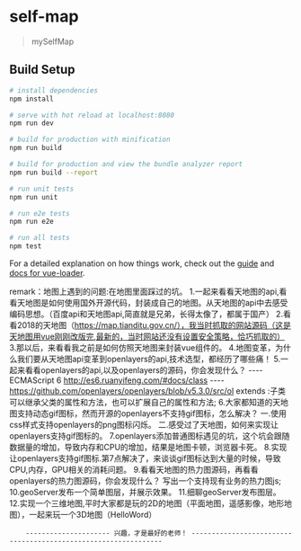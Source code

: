 # self-map

> mySelfMap

## Build Setup

``` bash
# install dependencies
npm install

# serve with hot reload at localhost:8080
npm run dev

# build for production with minification
npm run build

# build for production and view the bundle analyzer report
npm run build --report

# run unit tests
npm run unit

# run e2e tests
npm run e2e

# run all tests
npm test
```

For a detailed explanation on how things work, check out the [guide](http://vuejs-templates.github.io/webpack/) and [docs for vue-loader](http://vuejs.github.io/vue-loader).

remark：地图上遇到的问题:在地图里面踩过的坑。
        1.一起来看看天地图的api,看看天地图是如何使用国外开源代码，封装成自己的地图。从天地图的api中去感受编码思想。（百度api和天地图api,简直就是兄弟，长得太像了，都属于国产）
        2.看看2018的天地图（https://map.tianditu.gov.cn/），我当时抓取的网站源码（这是天地图用vue刚刚改版完,最新的，当时网站还没有设置安全策略，恰巧抓取的）
        3.那以后，来看看我之前是如何仿照天地图来封装vue组件的。
        4.地图变革，为什么我们要从天地图api变革到openlayers的api,技术选型，都经历了哪些痛！
        5.一起来看看openlayers的api,以及openlayers的源码，你会发现什么？
          ---- ECMAScript 6 http://es6.ruanyifeng.com/#docs/class
          ---- https://github.com/openlayers/openlayers/blob/v5.3.0/src/ol
          extends :子类可以继承父类的属性和方法，也可以扩展自己的属性和方法;
        6.大家都知道的天地图支持动态gif图标，然而开源的openlayers不支持gif图标，怎么解决？
            一.使用css样式支持openlayers的png图标闪烁。
            二.感受过了天地图，如何来实现让openlayers支持gif图标的。
        7.openlayers添加普通图标遇见的坑，这个坑会跟随数据量的增加，导致内存和CPU的增加，结果是地图卡顿，浏览器卡死。
        8.实现让openlayers支持gif图标.第7点解决了，来谈谈gif图标达到大量的时候，导致CPU,内存，GPU相关的消耗问题。
        9.看看天地图的热力图源码，再看看openlayers的热力图源码，你会发现什么？ 写出一个支持现有业务的热力图js;
        10.geoServer发布一个简单图层，并展示效果。
        11.细聊geoServer发布图层。
        12.实现一个三维地图,平时大家都是玩的2D的地图（平面地图，遥感影像，地形地图），一起来玩一个3D地图（HelloWord）

        --------------------- 兴趣，才是最好的老师！ ---------------------------------------------------------------
